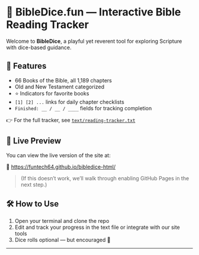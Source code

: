 # 📖 BibleDice.fun — Interactive Bible Reading Tracker

Welcome to **BibleDice**, a playful yet reverent tool for exploring Scripture with dice-based guidance.

## 🎯 Features

- 66 Books of the Bible, all 1,189 chapters
- Old and New Testament categorized
- ⭐ Indicators for favorite books
- `[1] [2] ...` links for daily chapter checklists
- `Finished: __ / __ / ____` fields for tracking completion

👉 For the full tracker, see [`text/reading-tracker.txt`](text/reading-tracker.txt)

## 🚀 Live Preview

You can view the live version of the site at:

🔗 https://funtech64.github.io/bibledice-html/

> (If this doesn’t work, we’ll walk through enabling GitHub Pages in the next step.)

## 🛠️ How to Use

1. Open your terminal and clone the repo
2. Edit and track your progress in the text file or integrate with our site tools
3. Dice rolls optional — but encouraged 🎲

---
